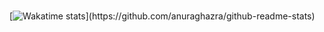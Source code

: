 <br>

[![Wakatime stats](https://github-readme-stats.vercel.app/api/wakatime?username=prammmoe&theme=codeSTACKr&layout=compact&custom_title=What+I've+been+doing+in+the+last+7+days:)](https://github.com/anuraghazra/github-readme-stats)

<br>
